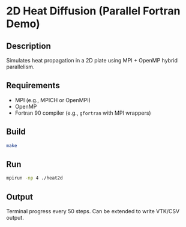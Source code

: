 # 2D Heat Diffusion (Parallel Fortran Demo)

## Description
Simulates heat propagation in a 2D plate using MPI + OpenMP hybrid parallelism.

## Requirements
- MPI (e.g., MPICH or OpenMPI)
- OpenMP
- Fortran 90 compiler (e.g., `gfortran` with MPI wrappers)

## Build
```bash
make
```

## Run
```bash
mpirun -np 4 ./heat2d
```

## Output
Terminal progress every 50 steps. Can be extended to write VTK/CSV output.
